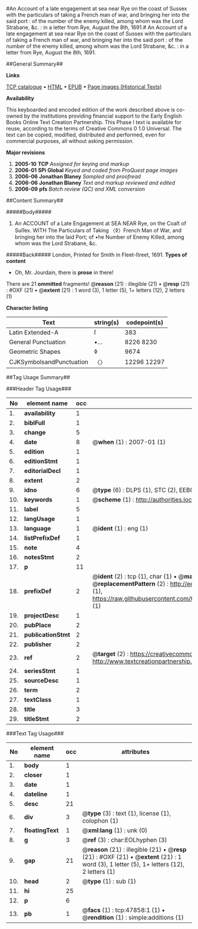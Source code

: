 #An Account of a late engagement at sea near Rye on the coast of Sussex with the particulars of taking a French man of war, and bringing her into the said port : of the number of the enemy killed, among whom was the Lord Strabane, &c. : in a letter from Rye, August the 8th, 1691.#
An Account of a late engagement at sea near Rye on the coast of Sussex with the particulars of taking a French man of war, and bringing her into the said port : of the number of the enemy killed, among whom was the Lord Strabane, &c. : in a letter from Rye, August the 8th, 1691.

##General Summary##

**Links**

[TCP catalogue](http://www.ota.ox.ac.uk/tcp/)  • 
[HTML](http://tei.it.ox.ac.uk/tcp/Texts-HTML/free/A24/A24332.html)  • 
[EPUB](http://tei.it.ox.ac.uk/tcp/Texts-EPUB/free/A24/A24332.epub) • 
[Page images (Historical Texts)](https://data.historicaltexts.jisc.ac.uk/view?pubId=eebo-11507751e&pageId=eebo-11507751e-47858-1)

**Availability**

This keyboarded and encoded edition of the
	       work described above is co-owned by the institutions
	       providing financial support to the Early English Books
	       Online Text Creation Partnership. This Phase I text is
	       available for reuse, according to the terms of Creative
	       Commons 0 1.0 Universal. The text can be copied,
	       modified, distributed and performed, even for
	       commercial purposes, all without asking permission.

**Major revisions**

1. __2005-10__ __TCP__ *Assigned for keying and markup*
1. __2006-01__ __SPi Global__ *Keyed and coded from ProQuest page images*
1. __2006-06__ __Jonathan Blaney__ *Sampled and proofread*
1. __2006-06__ __Jonathan Blaney__ *Text and markup reviewed and edited*
1. __2006-09__ __pfs__ *Batch review (QC) and XML conversion*

##Content Summary##

#####Body#####

1. An ACCOUNT of a Late Engagement at SEA NEAR Rye, on the Coaſt of Suſſex. WITH The Particulars of Taking 〈◊〉French Man of War, and bringing her into the ſaid Port; of •he Number of Enemy Killed, among whom was the Lord Strabane, &c.

#####Back#####
London, Printed for Smith in Fleet-ſtreet, 1691.
**Types of content**

  * Oh, Mr. Jourdain, there is **prose** in there!

There are 21 **ommitted** fragments! 
 @__reason__ (21) : illegible (21)  •  @__resp__ (21) : #OXF (21)  •  @__extent__ (21) : 1 word (3), 1 letter (5), 1+ letters (12), 2 letters (1)

**Character listing**


|Text|string(s)|codepoint(s)|
|---|---|---|
|Latin Extended-A|ſ|383|
|General Punctuation|•…|8226 8230|
|Geometric Shapes|◊|9674|
|CJKSymbolsandPunctuation|〈〉|12296 12297|

##Tag Usage Summary##

###Header Tag Usage###

|No|element name|occ|attributes|
|---|---|---|---|
|1.|__availability__|1||
|2.|__biblFull__|1||
|3.|__change__|5||
|4.|__date__|8| @__when__ (1) : 2007-01 (1)|
|5.|__edition__|1||
|6.|__editionStmt__|1||
|7.|__editorialDecl__|1||
|8.|__extent__|2||
|9.|__idno__|6| @__type__ (6) : DLPS (1), STC (2), EEBO-CITATION (1), OCLC (1), VID (1)|
|10.|__keywords__|1| @__scheme__ (1) : http://authorities.loc.gov/ (1)|
|11.|__label__|5||
|12.|__langUsage__|1||
|13.|__language__|1| @__ident__ (1) : eng (1)|
|14.|__listPrefixDef__|1||
|15.|__note__|4||
|16.|__notesStmt__|2||
|17.|__p__|11||
|18.|__prefixDef__|2| @__ident__ (2) : tcp (1), char (1)  •  @__matchPattern__ (2) : ([0-9\-]+):([0-9IVX]+) (1), (.+) (1)  •  @__replacementPattern__ (2) : http://eebo.chadwyck.com/downloadtiff?vid=$1&page=$2 (1), https://raw.githubusercontent.com/textcreationpartnership/Texts/master/tcpchars.xml#$1 (1)|
|19.|__projectDesc__|1||
|20.|__pubPlace__|2||
|21.|__publicationStmt__|2||
|22.|__publisher__|2||
|23.|__ref__|2| @__target__ (2) : https://creativecommons.org/publicdomain/zero/1.0/ (1), http://www.textcreationpartnership.org/docs/. (1)|
|24.|__seriesStmt__|1||
|25.|__sourceDesc__|1||
|26.|__term__|2||
|27.|__textClass__|1||
|28.|__title__|3||
|29.|__titleStmt__|2||


###Text Tag Usage###

|No|element name|occ|attributes|
|---|---|---|---|
|1.|__body__|1||
|2.|__closer__|1||
|3.|__date__|1||
|4.|__dateline__|1||
|5.|__desc__|21||
|6.|__div__|3| @__type__ (3) : text (1), license (1), colophon (1)|
|7.|__floatingText__|1| @__xml:lang__ (1) : unk (0)|
|8.|__g__|3| @__ref__ (3) : char:EOLhyphen (3)|
|9.|__gap__|21| @__reason__ (21) : illegible (21)  •  @__resp__ (21) : #OXF (21)  •  @__extent__ (21) : 1 word (3), 1 letter (5), 1+ letters (12), 2 letters (1)|
|10.|__head__|2| @__type__ (1) : sub (1)|
|11.|__hi__|25||
|12.|__p__|6||
|13.|__pb__|1| @__facs__ (1) : tcp:47858:1 (1)  •  @__rendition__ (1) : simple:additions (1)|
